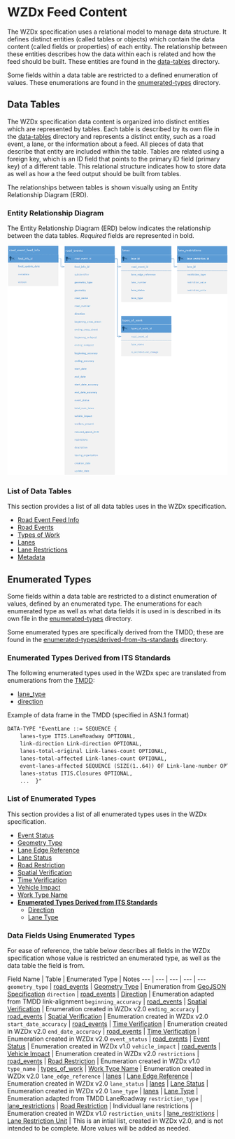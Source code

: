 # WZDx Feed Content
The WZDx specification uses a relational model to manage data structure. It defines distinct entities (called tables or objects) which contain the data content (called fields or properties) of each entity. The relationship between these entities describes how the data within each is related and how the feed should be built. These entities are found in the [data-tables](/feed-content/data-tables) directory. 

Some fields within a data table are restricted to a defined enumeration of values. These enumerations are found in the [enumerated-types](/feed-content/enumerated-types) directory.

## Data Tables
The WZDx specification data content is organized into distinct entities which are represented by tables. Each table is described by its own file in the [data-tables](/feed-content/data-tables) directory and represents a distinct entity, such as a road event, a lane, or the information about a feed. All pieces of data that describe that entity are included within the table. Tables are related using a foreign key, which is an ID field that points to the primary ID field (primary key) of a different table. This relational structure indicates how to store data as well as how a the feed output should be built from tables. 

The relationships between tables is shown visually using an Entity Relationship Diagram (ERD).

### Entity Relationship Diagram
The Entity Relationship Diagram (ERD) below indicates the relationship between the data tables. *Required* fields are represented in bold.

![Entity Relationship Diagram](/images/road_event_erd.png)

### List of Data Tables
This section provides a list of all data tables uses in the WZDx specification.

- [Road Event Feed Info](/feed-content/data-tables/road_event_feed_info.md)
- [Road Events](/feed-content/data-tables/road_events.md)
- [Types of Work](/feed-content/data-tables/types_of_work.md)
- [Lanes](/feed-content/data-tables/lanes.md)
- [Lane Restrictions](/feed-content/data-tables/lane_restrictions.md)
- [Metadata](/feed-content/data-tables/metadata.md)

## Enumerated Types
Some fields within a data table are restricted to a distinct enumeration of values, defined by an enumerated type. The enumerations for each enumerated type as well as what data fields it is used in is described in its own file in the [enumerated-types](/feed-content/enumerated-types) directory.

Some enumerated types are specifically derived from the TMDD; these are found in the [enumerated-types/derived-from-its-standards](/feed-content/enumerated-types) directory.

### Enumerated Types Derived from ITS Standards
The following enumerated types used in the WZDx spec are translated from enumerations from the [TMDD](https://www.standards.its.dot.gov/Content/documents/advisories/TMDD_2013.aspx):

- [lane_type](/feed-content/enumerated-types/derived-from-its-standards/lane_type.md)
- [direction](/feed-content/enumerated-types/derived-from-its-standards/direction.md)

Example of data frame in the TMDD (specified in ASN.1 format)
```xml
DATA-TYPE "EventLane ::= SEQUENCE {
    lanes-type ITIS.LaneRoadway OPTIONAL,
    link-direction Link-direction OPTIONAL,
    lanes-total-original Link-lanes-count OPTIONAL,
    lanes-total-affected Link-lanes-count OPTIONAL,
    event-lanes-affected SEQUENCE (SIZE(1..64)) OF Link-lane-number OPTIONAL,
    lanes-status ITIS.Closures OPTIONAL,
    ...  }"
```

### List of Enumerated Types
This section provides a list of all enumerated types uses in the WZDx specification.

- [Event Status](/feed-content/enumerated-types/event_status.md)
- [Geometry Type](/feed-content/enumerated-types/geometry_type.md)
- [Lane Edge Reference](/feed-content/enumerated-types/lane_edge_reference.md)
- [Lane Status](/feed-content/enumerated-types/lane_status.md)
- [Road Restriction](/feed-content/enumerated-types/road_restriction.md)
- [Spatial Verification](/feed-content/enumerated-types/spatial_verification.md)
- [Time Verification](/feed-content/enumerated-types/time_verification.md)
- [Vehicle Impact](/feed-content/enumerated-types/vehicle_impact.md)
- [Work Type Name](/feed-content/enumerated-types/work_type_name.md)
- [**Enumerated Types Derived from ITS Standards**](/feed-content/enumerated-types/derived-from-its-standards)
    - [Direction](/feed-content/enumerated-types/derived-from-its-standards/direction)
    - [Lane Type](/feed-content/enumerated-types/derived-from-its-standards/lane_type)

### Data Fields Using Enumerated Types
For ease of reference, the table below describes all fields in the WZDx specification whose value is restricted an enumerated type, as well as the data table the field is from.

Field Name | Table | Enumerated Type | Notes
--- | --- | --- | --- | ---
`geometry_type` | [road_events](/feed-content/data-tables/road_events.md) | [Geometry Type](/feed-content/enumerated-types/geometry-type.md) | Enumeration from [GeoJSON Specification](https://tools.ietf.org/html/rfc7946)
`direction` | [road_events](/feed-content/data-tables/road_events.md) | [Direction](/feed-content/enumerated-types/derived-from-its-standards/direction.md) | Enumeration adapted from TMDD link-alignment
`beginning_accuracy` | [road_events](/feed-content/data-tables/road_events.md) | [Spatial Verification](/feed-content/enumerated-types/spatial_verification.md) | Enumeration created in WZDx v2.0
`ending_accuracy` | [road_events](/feed-content/data-tables/road_events.md) | [Spatial Verification](/feed-content/enumerated-types/spatial_verification.md) | Enumeration created in WZDx v2.0
`start_date_accuracy` | [road_events](/feed-content/data-tables/road_events.md) | [Time Verification](/feed-content/enumerated-types/time_verification.md) | Enumeration created in WZDx v2.0
`end_date_accuracy` | [road_events](/feed-content/data-tables/road_events.md) | [Time Verification](/feed-content/enumerated-types/time_verification.md) | Enumeration created in WZDx v2.0
`event_status` | [road_events](/feed-content/data-tables/road_events.md) | [Event Status](/feed-content/enumerated-types/event_status.md) | Enumeration created in WZDx v1.0
`vehicle_impact` | [road_events](/feed-content/data-tables/road_events.md) | [Vehicle Impact](/feed-content/enumerated-types/vehicle_impact.md) | Enumeration created in WZDx v2.0
`restrictions` | [road_events](/feed-content/data-tables/road_events.md) | [Road Restriction](/feed-content/enumerated-types/road_restriction.md) | Enumeration created in WZDx v1.0
`type_name` | [types_of_work](/feed-content/data-tables/types_of_work.md) | [Work Type Name](/feed-content/enumerated-types/work_type_name.md) | Enumeration created in WZDx v2.0
`lane_edge_reference` | [lanes](/feed-content/data-tables/lanes.md) | [Lane Edge Reference](/feed-content/enumerated-types/lane_edge_reference.md) | Enumeration created in WZDx v2.0
`lane_status` | [lanes](/feed-content/data-tables/lanes.md) | [Lane Status](/feed-content/enumerated-types/lane_status.md) | Enumeration created in WZDx v2.0
`lane_type` | [lanes](/feed-content/data-tables/lanes.md) | [Lane Type](/feed-content/enumerated-types/derived-from-its-standards/lane_type.md) | Enumeration adapted from TMDD LaneRoadway
`restriction_type` | [lane_restrictions](/feed-content/data-tables/lane_restrictions.md) | [Road Restriction](/feed-content/enumerated-types/road_restriction.md) | Individual lane restrictions | Enumeration created in WZDx v1.0
`restriction_units` | [lane_restrictions](/feed-content/data-tables/lane_restrictions.md) | [Lane Restriction Unit](/feed-content/enumerated-types/lane_restriction_unit.md) | This is an intial list, created in WZDx v2.0, and is not intended to be complete. More values will be added as needed.